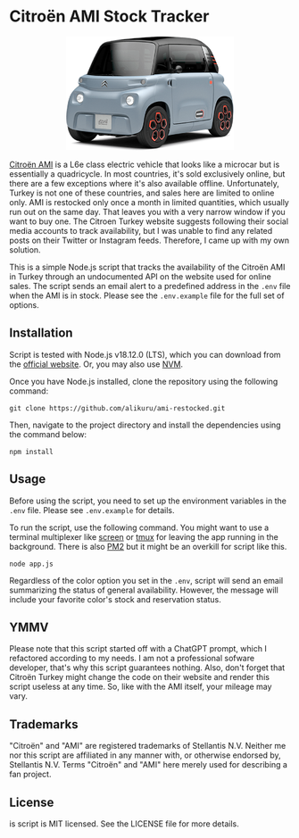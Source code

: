 # Citroën AMI Stock Tracker

<p align="center">
  <img width="300" height="204" alt="Citroën AMI orange" src="files/image/citroen-ami-orange.png?raw=true">
</p>


[Citroën AMI](https://en.wikipedia.org/wiki/Citro%C3%ABn_Ami_(electric_vehicle)) is a L6e class electric vehicle that looks like a microcar but is essentially a quadricycle. In most countries, it's sold exclusively online, but there are a few exceptions where it's also available offline. Unfortunately, Turkey is not one of these countries, and sales here are limited to online only. AMI is restocked only once a month in limited quantities, which usually run out on the same day. That leaves you with a very narrow window if you want to buy one. The Citroen Turkey website suggests following their social media accounts to track availability, but I was unable to find any related posts on their Twitter or Instagram feeds. Therefore, I came up with my own solution.

This is a simple Node.js script that tracks the availability of the Citroën AMI in Turkey through an undocumented API on the website used for online sales. The script sends an email alert to a predefined address in the `.env` file when the AMI is in stock. Please see the `.env.example` file for the full set of options.

## Installation

Script is tested with Node.js v18.12.0 (LTS), which you can download from the [official website](https://nodejs.org/en/download). Or, you may also use [NVM](https://github.com/nvm-sh/nvm).

Once you have Node.js installed, clone the repository using the following command:

```
git clone https://github.com/alikuru/ami-restocked.git
```

Then, navigate to the project directory and install the dependencies using the command below:

```
npm install
```

## Usage

Before using the script, you need to set up the environment variables in the `.env` file. Please see `.env.example` for details.

To run the script, use the following command. You might want to use a terminal multiplexer like [screen](https://en.wikipedia.org/wiki/GNU_Screen) or [tmux](https://github.com/tmux/tmux/wiki) for leaving the app running in the background. There is also [PM2](https://github.com/Unitech/pm2) but it might be an overkill for script like this.

```
node app.js
```

Regardless of the color option you set in the `.env`, script will send an email summarizing the status of general availability. However, the message will include your favorite color's stock and reservation status.

## YMMV

Please note that this script started off with a ChatGPT prompt, which I refactored according to my needs. I am not a professional sofware developer, that's why this script guarantees nothing. Also, don't forget that Citroën Turkey might change the code on their website and render this script useless at any time. So, like with the AMI itself, your mileage may vary.

## Trademarks

"Citroën" and "AMI" are registered trademarks of Stellantis N.V. Neither me nor this script are affiliated in any manner with, or otherwise endorsed by, Stellantis N.V. Terms "Citroën" and "AMI" here merely used for describing a fan project.

## License

is script is MIT licensed. See the LICENSE file for more details.